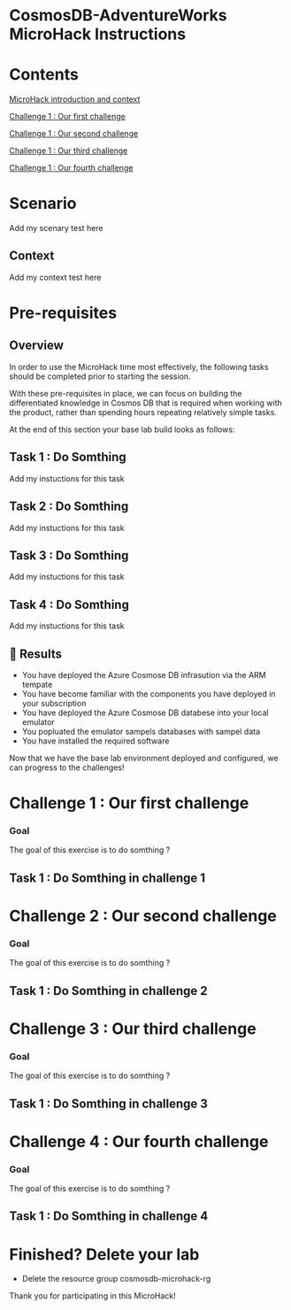 # **CosmosDB-AdventureWorks MicroHack Instructions**

# Contents

[MicroHack introduction and context](#Scenario)

[Challenge 1 : Our first challenge](#Challenge-1--Our-first-challenge)

[Challenge 1 : Our second challenge](#Challenge-2--Our-second-challenge)

[Challenge 1 : Our third challenge](#Challenge-3--Our-third-challenge)

[Challenge 1 : Our fourth challenge](#Challenge-4--Our-fourth-challenge)

# Scenario

Add my scenary test here 

## Context

Add my context test here

# Pre-requisites

## Overview

In order to use the MicroHack time most effectively, the following tasks should be completed prior to starting the session.

With these pre-requisites in place, we can focus on building the differentiated knowledge in Cosmos DB that is required when working with the product, rather than spending hours repeating relatively simple tasks. 

At the end of this section your base lab build looks as follows:

## Task 1 : Do Somthing

Add my instuctions for this task 

## Task 2 : Do Somthing

Add my instuctions for this task 

## Task 3 : Do Somthing

Add my instuctions for this task 

## Task 4 : Do Somthing

Add my instuctions for this task 

## :checkered_flag: Results

- You have deployed the Azure Cosmose DB infrasution via the ARM tempate
- You have become familiar with the components you have deployed in your subscription
- You have deployed the Azure Cosmose DB databese into your local emulator
- You popluated the emulator sampels databases with sampel data 
- You have installed the required software

Now that we have the base lab environment deployed and configured, we can progress to the challenges!

# Challenge 1 : Our first challenge

### Goal 

The goal of this exercise is to do somthing ? 

## Task 1 : Do Somthing in challenge 1


# Challenge 2 : Our second challenge

### Goal 

The goal of this exercise is to do somthing ? 

## Task 1 : Do Somthing in challenge 2


# Challenge 3 : Our third challenge

### Goal 

The goal of this exercise is to do somthing ? 

## Task 1 : Do Somthing in challenge 3


# Challenge 4 : Our fourth challenge

### Goal 

The goal of this exercise is to do somthing ? 

## Task 1 : Do Somthing in challenge 4


# Finished? Delete your lab

- Delete the resource group cosmosdb-microhack-rg

Thank you for participating in this MicroHack!
